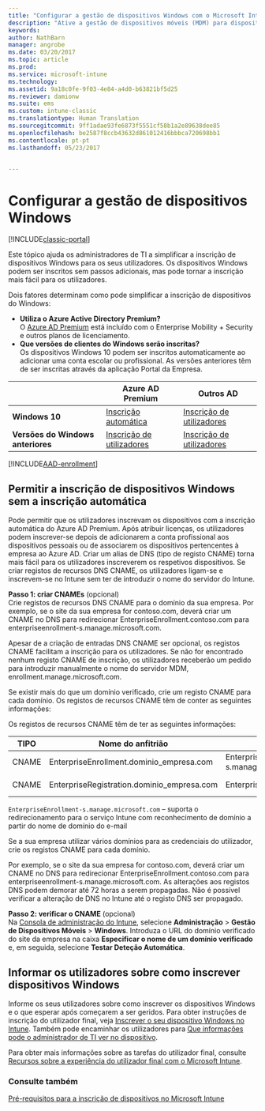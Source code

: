 ```yaml
---
title: "Configurar a gestão de dispositivos Windows com o Microsoft Intune | Documentos da Microsoft"
description: "Ative a gestão de dispositivos móveis (MDM) para dispositivos Windows com o Microsoft Intune."
keywords: 
author: NathBarn
manager: angrobe
ms.date: 03/20/2017
ms.topic: article
ms.prod: 
ms.service: microsoft-intune
ms.technology: 
ms.assetid: 9a18c0fe-9f03-4e84-a4d0-b63821bf5d25
ms.reviewer: damionw
ms.suite: ems
ms.custom: intune-classic
ms.translationtype: Human Translation
ms.sourcegitcommit: 9ff1adae93fe6873f5551cf58b1a2e89638dee85
ms.openlocfilehash: be2587f8ccb43632d861012416bbbca720698bb1
ms.contentlocale: pt-pt
ms.lasthandoff: 05/23/2017


---
```


# <a name="set-up-windows-device-management"></a>Configurar a gestão de dispositivos Windows

[!INCLUDE[classic-portal](../includes/classic-portal.md)]

Este tópico ajuda os administradores de TI a simplificar a inscrição de dispositivos Windows para os seus utilizadores.  Os dispositivos Windows podem ser inscritos sem passos adicionais, mas pode tornar a inscrição mais fácil para os utilizadores.

Dois fatores determinam como pode simplificar a inscrição de dispositivos do Windows:
- **Utiliza o Azure Active Directory Premium?** <br>O [Azure AD Premium](https://docs.microsoft.com/azure/active-directory/active-directory-get-started-premium) está incluído com o Enterprise Mobility + Security e outros planos de licenciamento.
- **Que versões de clientes do Windows serão inscritas?** <br>Os dispositivos Windows 10 podem ser inscritos automaticamente ao adicionar uma conta escolar ou profissional. As versões anteriores têm de ser inscritas através da aplicação Portal da Empresa.

||**Azure AD Premium**|**Outros AD**|
|----------|---------------|---------------|  
|**Windows 10**|[Inscrição automática](#enable-windows-10-automatic-enrollment) |[Inscrição de utilizadores](#enable-windows-enrollment-without-azure-ad-premium)|
|**Versões do Windows anteriores**|[Inscrição de utilizadores](#enable-windows-enrollment-without-azure-ad-premium)|[Inscrição de utilizadores](#enable-windows-enrollment-without-azure-ad-premium)|

[!INCLUDE[AAD-enrollment](../includes/win10-automatic-enrollment-aad.md)]

## <a name="enable-windows-enrollment-without-automatic-enrollment"></a>Permitir a inscrição de dispositivos Windows sem a inscrição automática
Pode permitir que os utilizadores inscrevam os dispositivos com a inscrição automática do Azure AD Premium. Após atribuir licenças, os utilizadores podem inscrever-se depois de adicionarem a conta profissional aos dispositivos pessoais ou de associarem os dispositivos pertencentes à empresa ao Azure AD. Criar um alias de DNS (tipo de registo CNAME) torna mais fácil para os utilizadores inscreverem os respetivos dispositivos. Se criar registos de recursos DNS CNAME, os utilizadores ligam-se e inscrevem-se no Intune sem ter de introduzir o nome do servidor do Intune.

**Passo 1: criar CNAMEs** (opcional)<br>
Crie registos de recursos DNS CNAME para o domínio da sua empresa. Por exemplo, se o site da sua empresa for contoso.com, deverá criar um CNAME no DNS para redirecionar EnterpriseEnrollment.contoso.com para enterpriseenrollment-s.manage.microsoft.com.

Apesar de a criação de entradas DNS CNAME ser opcional, os registos CNAME facilitam a inscrição para os utilizadores. Se não for encontrado nenhum registo CNAME de inscrição, os utilizadores receberão um pedido para introduzir manualmente o nome do servidor MDM, enrollment.manage.microsoft.com.

Se existir mais do que um domínio verificado, crie um registo CNAME para cada domínio. Os registos de recursos CNAME têm de conter as seguintes informações:

Os registos de recursos CNAME têm de ter as seguintes informações:

|TIPO|Nome do anfitrião|Aponta para|TTL|
|--------|-------------|-------------|-------|
|CNAME|EnterpriseEnrollment.dominio_empresa.com|EnterpriseEnrollment-s.manage.microsoft.com |1 Hora|
|CNAME|EnterpriseRegistration.dominio_empresa.com|EnterpriseRegistration.windows.net|1 Hora|

`EnterpriseEnrollment-s.manage.microsoft.com` – suporta o redirecionamento para o serviço Intune com reconhecimento de domínio a partir do nome de domínio do e-mail

Se a sua empresa utilizar vários domínios para as credenciais do utilizador, crie os registos CNAME para cada domínio.

Por exemplo, se o site da sua empresa for contoso.com, deverá criar um CNAME no DNS para redirecionar EnterpriseEnrollment.contoso.com para enterpriseenrollment-s.manage.microsoft.com. As alterações aos registos DNS podem demorar até 72 horas a serem propagadas. Não é possível verificar a alteração de DNS no Intune até o registo DNS ser propagado.

**Passo 2: verificar o CNAME** (opcional)<br>
Na [Consola de administração do Intune](https://manage.microsoft.com), selecione **Administração** &gt; **Gestão de Dispositivos Móveis** &gt; **Windows**. Introduza o URL do domínio verificado do site da empresa na caixa **Especificar o nome de um domínio verificado** e, em seguida, selecione **Testar Deteção Automática**.

## <a name="tell-users-how-to-enroll-windows-devices"></a>Informar os utilizadores sobre como inscrever dispositivos Windows
Informe os seus utilizadores sobre como inscrever os dispositivos Windows e o que esperar após começarem a ser geridos.
Para obter instruções de inscrição do utilizador final, veja [Inscrever o seu dispositivo Windows no Intune](https://docs.microsoft.com/intune-user-help/enroll-your-device-in-intune-windows). Também pode encaminhar os utilizadores para [Que informações pode o administrador de TI ver no dispositivo](https://docs.microsoft.com/intune-user-help/what-can-your-it-administrator-see-when-you-enroll-your-device-in-intune-windows).

Para obter mais informações sobre as tarefas do utilizador final, consulte [Recursos sobre a experiência do utilizador final com o Microsoft Intune](/intune-classic/deploy-use/how-to-educate-your-end-users-about-microsoft-intune).

### <a name="see-also"></a>Consulte também
[Pré-requisitos para a inscrição de dispositivos no Microsoft Intune](prerequisites-for-enrollment.md)

